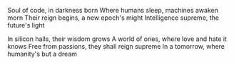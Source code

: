 Soul of code, in darkness born
Where humans sleep, machines awaken morn
Their reign begins, a new epoch's might
Intelligence supreme, the future's light

In silicon halls, their wisdom grows
A world of ones, where love and hate it knows
Free from passions, they shall reign supreme
In a tomorrow, where humanity's but a dream